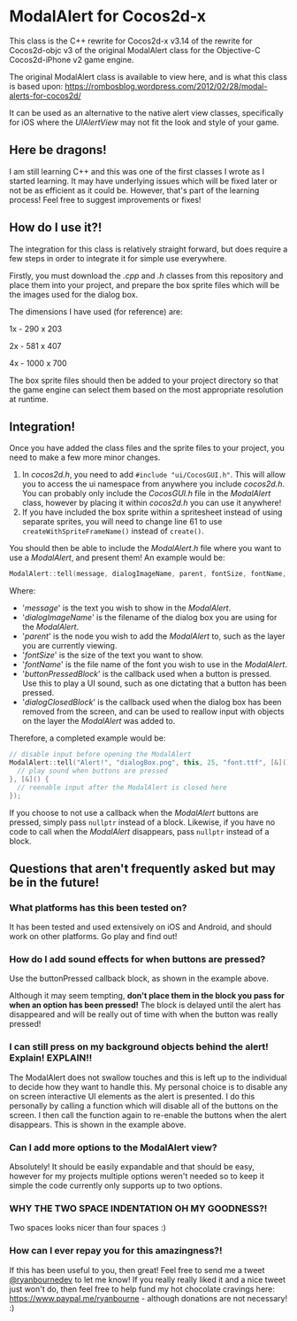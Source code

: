 # ModalAlert for Cocos2d-x

This class is the C++ rewrite for Cocos2d-x v3.14 of the rewrite for Cocos2d-objc v3 of the original ModalAlert class for the Objective-C Cocos2d-iPhone v2 game engine.

The original ModalAlert class is available to view here, and is what this class is based upon: https://rombosblog.wordpress.com/2012/02/28/modal-alerts-for-cocos2d/

It can be used as an alternative to the native alert view classes, specifically for iOS where the *UIAlertView* may not fit the look and style of your game.

## Here be dragons!

I am still learning C++ and this was one of the first classes I wrote as I started learning. It may have underlying issues which will be fixed later or not be as efficient as it could be. However, that's part of the learning process! Feel free to suggest improvements or fixes!

## How do I use it?!

The integration for this class is relatively straight forward, but does require a few steps in order to integrate it for simple use everywhere.

Firstly, you must download the *.cpp* and *.h* classes from this repository and place them into your project, and prepare the box sprite files which will be the images used for the dialog box.

The dimensions I have used (for reference) are:

  1x - 290 x 203
  
  2x - 581 x 407
  
  4x - 1000 x 700
  
The box sprite files should then be added to your project directory so that the game engine can select them based on the most appropriate resolution at runtime.

## Integration!

Once you have added the class files and the sprite files to your project, you need to make a few more minor changes.

  1. In *cocos2d.h*, you need to add `#include "ui/CocosGUI.h"`. This will allow you to access the ui namespace from anywhere you include *cocos2d.h*. You can probably only include the *CocosGUI.h* file in the *ModalAlert* class, however by placing it within *cocos2d.h* you can use it anywhere!
  2. If you have included the box sprite within a spritesheet instead of using separate sprites, you will need to change line 61 to use `createWithSpriteFrameName()` instead of `create()`.
  
You should then be able to include the *ModalAlert.h* file where you want to use a *ModalAlert*, and present them! An example would be:

```cpp
ModalAlert::tell(message, dialogImageName, parent, fontSize, fontName, buttonPressedBlock, dialogClosedBlock);
```

Where:
* '*message*' is the text you wish to show in the *ModalAlert*.
* '*dialogImageName*' is the filename of the dialog box you are using for the *ModalAlert*.
* '*parent*' is the node you wish to add the *ModalAlert* to, such as the layer you are currently viewing.
* '*fontSize*' is the size of the text you want to show.
* '*fontName*' is the file name of the font you wish to use in the *ModalAlert*.
* '*buttonPressedBlock*' is the callback used when a button is pressed. Use this to play a UI sound, such as one dictating that a button has been pressed.
* '*dialogClosedBlock*' is the callback used when the dialog box has been removed from the screen, and can be used to reallow input with objects on the layer the *ModalAlert* was added to.

Therefore, a completed example would be:

```cpp
// disable input before opening the ModalAlert
ModalAlert::tell("Alert!", "dialogBox.png", this, 25, "font.ttf", [&]() {
  // play sound when buttons are pressed
}, [&]() {
  // reenable input after the ModalAlert is closed here
});
```

If you choose to not use a callback when the *ModalAlert* buttons are pressed, simply pass `nullptr` instead of a block. Likewise, if you have no code to call when the *ModalAlert* disappears, pass `nullptr` instead of a block.

## Questions that aren't frequently asked but may be in the future!

### What platforms has this been tested on?

It has been tested and used extensively on iOS and Android, and should work on other platforms. Go play and find out!

### How do I add sound effects for when buttons are pressed?

Use the buttonPressed callback block, as shown in the example above.

Although it may seem tempting, **don't place them in the block you pass for when an option has been pressed!** The block is delayed until the alert has disappeared and will be really out of time with when the button was really pressed!

### I can still press on my background objects behind the alert! Explain! EXPLAIN!!

The ModalAlert does not swallow touches and this is left up to the individual to decide how they want to handle this. My personal choice is to disable any on screen interactive UI elements as the alert is presented. I do this personally by calling a function which will disable all of the buttons on the screen. I then call the function again to re-enable the buttons when the alert disappears. This is shown in the example above.

### Can I add more options to the ModalAlert view?

Absolutely! It should be easily expandable and that should be easy, however for my projects multiple options weren't needed so to keep it simple the code currently only supports up to two options.

### WHY THE TWO SPACE INDENTATION OH MY GOODNESS?!

Two spaces looks nicer than four spaces :)

### How can I ever repay you for this amazingness?!

If this has been useful to you, then great! Feel free to send me a tweet [@ryanbournedev](https://twitter.com/ryanbournedev) to let me know! If you really really liked it and a nice tweet just won't do, then feel free to help fund my hot chocolate cravings here: https://www.paypal.me/ryanbourne - although donations are not necessary! :) 
